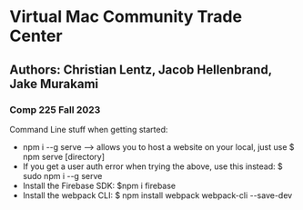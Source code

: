 # Virtual Mac Community Trade Center 
## Authors: Christian Lentz, Jacob Hellenbrand, Jake Murakami 
### Comp 225 Fall 2023

Command Line stuff when getting started: 
- npm i --g serve --> allows you to host a website on your local, just use $ npm serve [directory]
- If you get a user auth error when trying the above, use this instead: $ sudo npm i --g serve
- Install the Firebase SDK: $npm i firebase
- Install the webpack CLI: $ npm install webpack webpack-cli --save-dev

